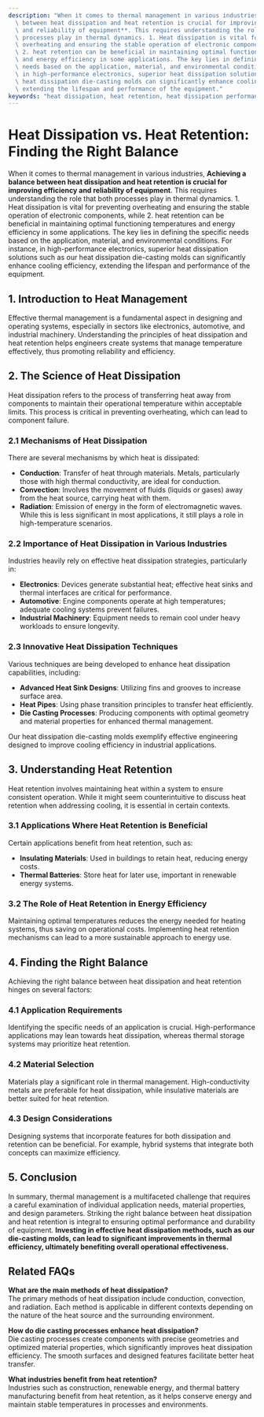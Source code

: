 ```yaml
---
description: "When it comes to thermal management in various industries, **Achieving a balance\
  \ between heat dissipation and heat retention is crucial for improving efficiency\
  \ and reliability of equipment**. This requires understanding the role that both\
  \ processes play in thermal dynamics. 1. Heat dissipation is vital for preventing\
  \ overheating and ensuring the stable operation of electronic components, while\
  \ 2. heat retention can be beneficial in maintaining optimal functioning temperatures\
  \ and energy efficiency in some applications. The key lies in defining the specific\
  \ needs based on the application, material, and environmental conditions. For instance,\
  \ in high-performance electronics, superior heat dissipation solutions such as our\
  \ heat dissipation die-casting molds can significantly enhance cooling efficiency,\
  \ extending the lifespan and performance of the equipment."
keywords: "heat dissipation, heat retention, heat dissipation performance, die casting process"
---
```

# Heat Dissipation vs. Heat Retention: Finding the Right Balance

When it comes to thermal management in various industries, **Achieving a balance between heat dissipation and heat retention is crucial for improving efficiency and reliability of equipment**. This requires understanding the role that both processes play in thermal dynamics. 1. Heat dissipation is vital for preventing overheating and ensuring the stable operation of electronic components, while 2. heat retention can be beneficial in maintaining optimal functioning temperatures and energy efficiency in some applications. The key lies in defining the specific needs based on the application, material, and environmental conditions. For instance, in high-performance electronics, superior heat dissipation solutions such as our heat dissipation die-casting molds can significantly enhance cooling efficiency, extending the lifespan and performance of the equipment.

## **1. Introduction to Heat Management**

Effective thermal management is a fundamental aspect in designing and operating systems, especially in sectors like electronics, automotive, and industrial machinery. Understanding the principles of heat dissipation and heat retention helps engineers create systems that manage temperature effectively, thus promoting reliability and efficiency. 

## **2. The Science of Heat Dissipation**

Heat dissipation refers to the process of transferring heat away from components to maintain their operational temperature within acceptable limits. This process is critical in preventing overheating, which can lead to component failure. 

### **2.1 Mechanisms of Heat Dissipation**

There are several mechanisms by which heat is dissipated:

- **Conduction**: Transfer of heat through materials. Metals, particularly those with high thermal conductivity, are ideal for conduction.
- **Convection**: Involves the movement of fluids (liquids or gases) away from the heat source, carrying heat with them.
- **Radiation**: Emission of energy in the form of electromagnetic waves. While this is less significant in most applications, it still plays a role in high-temperature scenarios.

### **2.2 Importance of Heat Dissipation in Various Industries**

Industries heavily rely on effective heat dissipation strategies, particularly in:

- **Electronics**: Devices generate substantial heat; effective heat sinks and thermal interfaces are critical for performance.
- **Automotive**: Engine components operate at high temperatures; adequate cooling systems prevent failures.
- **Industrial Machinery**: Equipment needs to remain cool under heavy workloads to ensure longevity.

### **2.3 Innovative Heat Dissipation Techniques**

Various techniques are being developed to enhance heat dissipation capabilities, including:

- **Advanced Heat Sink Designs**: Utilizing fins and grooves to increase surface area.
- **Heat Pipes**: Using phase transition principles to transfer heat efficiently.
- **Die Casting Processes**: Producing components with optimal geometry and material properties for enhanced thermal management.

Our heat dissipation die-casting molds exemplify effective engineering designed to improve cooling efficiency in industrial applications.

## **3. Understanding Heat Retention**

Heat retention involves maintaining heat within a system to ensure consistent operation. While it might seem counterintuitive to discuss heat retention when addressing cooling, it is essential in certain contexts.

### **3.1 Applications Where Heat Retention is Beneficial**

Certain applications benefit from heat retention, such as:

- **Insulating Materials**: Used in buildings to retain heat, reducing energy costs.
- **Thermal Batteries**: Store heat for later use, important in renewable energy systems.

### **3.2 The Role of Heat Retention in Energy Efficiency**

Maintaining optimal temperatures reduces the energy needed for heating systems, thus saving on operational costs. Implementing heat retention mechanisms can lead to a more sustainable approach to energy use.

## **4. Finding the Right Balance**

Achieving the right balance between heat dissipation and heat retention hinges on several factors:

### **4.1 Application Requirements**

Identifying the specific needs of an application is crucial. High-performance applications may lean towards heat dissipation, whereas thermal storage systems may prioritize heat retention.

### **4.2 Material Selection**

Materials play a significant role in thermal management. High-conductivity metals are preferable for heat dissipation, while insulative materials are better suited for heat retention.

### **4.3 Design Considerations**

Designing systems that incorporate features for both dissipation and retention can be beneficial. For example, hybrid systems that integrate both concepts can maximize efficiency.

## **5. Conclusion**

In summary, thermal management is a multifaceted challenge that requires a careful examination of individual application needs, material properties, and design parameters. Striking the right balance between heat dissipation and heat retention is integral to ensuring optimal performance and durability of equipment. **Investing in effective heat dissipation methods, such as our die-casting molds, can lead to significant improvements in thermal efficiency, ultimately benefiting overall operational effectiveness.**

## Related FAQs

**What are the main methods of heat dissipation?**  
The primary methods of heat dissipation include conduction, convection, and radiation. Each method is applicable in different contexts depending on the nature of the heat source and the surrounding environment.

**How do die casting processes enhance heat dissipation?**  
Die casting processes create components with precise geometries and optimized material properties, which significantly improves heat dissipation efficiency. The smooth surfaces and designed features facilitate better heat transfer.

**What industries benefit from heat retention?**  
Industries such as construction, renewable energy, and thermal battery manufacturing benefit from heat retention, as it helps conserve energy and maintain stable temperatures in processes and environments.
